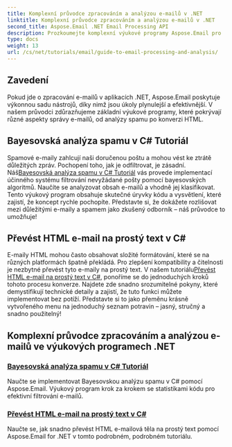 ```yaml
---
title: Komplexní průvodce zpracováním a analýzou e-mailů v .NET
linktitle: Komplexní průvodce zpracováním a analýzou e-mailů v .NET
second_title: Aspose.Email .NET Email Processing API
description: Prozkoumejte komplexní výukové programy Aspose.Email pro .NET, které pokrývají zpracování e-mailů, analýzu spamu, konverzi HTML a další, abyste zefektivnili své aplikace .NET.
type: docs
weight: 13
url: /cs/net/tutorials/email/guide-to-email-processing-and-analysis/
---
```

## Zavedení

Pokud jde o zpracování e-mailů v aplikacích .NET, Aspose.Email poskytuje výkonnou sadu nástrojů, díky nimž jsou úkoly plynulejší a efektivnější. V našem průvodci zdůrazňujeme základní výukové programy, které pokrývají různé aspekty správy e-mailů, od analýzy spamu po konverzi HTML. 

## Bayesovská analýza spamu v C# Tutoriál
 Spamové e-maily zahlcují naši doručenou poštu a mohou vést ke ztrátě důležitých zpráv. Pochopení toho, jak je odfiltrovat, je zásadní. Náš[Bayesovská analýza spamu v C# Tutoriál](./bayesian-spam-analysis-in-csharp/) vás provede implementací účinného systému filtrování nevyžádané pošty pomocí bayesovských algoritmů. Naučíte se analyzovat obsah e-mailů a vhodně jej klasifikovat. Tento výukový program obsahuje skutečné úryvky kódu a vysvětlení, které zajistí, že koncept rychle pochopíte. Představte si, že dokážete rozlišovat mezi důležitými e-maily a spamem jako zkušený odborník – náš průvodce to umožňuje!

## Převést HTML e-mail na prostý text v C#
E-maily HTML mohou často obsahovat složité formátování, které se na různých platformách špatně překládá. Pro zlepšení kompatibility a čitelnosti je nezbytné převést tyto e-maily na prostý text. V našem tutoriálu[Převést HTML e-mail na prostý text v C#](./convert-html-email-to-plain-text/), ponoříme se do jednoduchých kroků tohoto procesu konverze. Najdete zde snadno srozumitelné pokyny, které demystifikují technické detaily a zajistí, že tuto funkci můžete implementovat bez potíží. Představte si to jako přeměnu krásně vytvořeného menu na jednoduchý seznam potravin – jasný, stručný a snadno použitelný!

## Komplexní průvodce zpracováním a analýzou e-mailů ve výukových programech .NET
### [Bayesovská analýza spamu v C# Tutoriál](./bayesian-spam-analysis-in-csharp/)
Naučte se implementovat Bayesovskou analýzu spamu v C# pomocí Aspose.Email. Výukový program krok za krokem se statistikami kódu pro efektivní filtrování e-mailů.
### [Převést HTML e-mail na prostý text v C#](./convert-html-email-to-plain-text/)
Naučte se, jak snadno převést HTML e-mailová těla na prostý text pomocí Aspose.Email for .NET v tomto podrobném, podrobném tutoriálu.